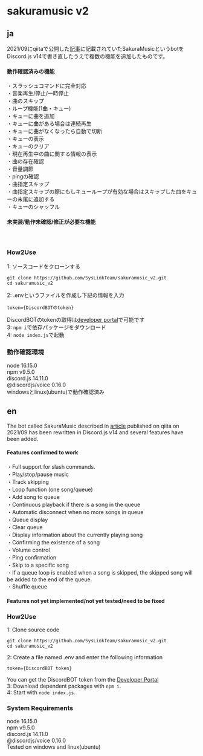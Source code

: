 # sakuramusic v2

## ja
2021/09にqiitaで公開した[記事](https://qiita.com/_yussy_/items/d2d809a2da82c5389966)に記載されていたSakuraMusicというbotをDiscord.js v14で書き直したうえで複数の機能を追加したものです。

#### 動作確認済みの機能
・スラッシュコマンドに完全対応  
・音楽再生/停止/一時停止  
・曲のスキップ  
・ループ機能(1曲・キュー)  
・キューに曲を追加  
・キューに曲がある場合は連続再生  
・キューに曲がなくなったら自動で切断  
・キューの表示  
・キューのクリア  
・現在再生中の曲に関する情報の表示  
・曲の存在確認  
・音量調節  
・pingの確認  
・曲指定スキップ  
・曲指定スキップの際にもしキューループが有効な場合はスキップした曲をキューの末尾に追加する  
・キューのシャッフル  

#### 未実装/動作未確認/修正が必要な機能
　　

### How2Use
1: ソースコードをクローンする
```
git clone https://github.com/SysLinkTeam/sakuramusic_v2.git
cd sakuramusic_v2
```
2: .envというファイルを作成し下記の情報を入力  
```
token={DiscordBOTのtoken}
```
DiscordBOTのtokenの取得は[developer portal](https://discord.dev)で可能です  
3: ```npm i```で依存パッケージをダウンロード  
4: ```node index.js```で起動  

### 動作確認環境
node 16.15.0  
npm v9.5.0  
discord.js 14.11.0  
@discordjs/voice 0.16.0  
windowsとlinux(ubuntu)で動作確認済み  

## en
The bot called SakuraMusic described in [article](https://qiita.com/_yussy_/items/d2d809a2da82c5389966) published on qiita on 2021/09 has been rewritten in Discord.js v14 and several features have been added.

#### Features confirmed to work
・Full support for slash commands.  
・Play/stop/pause music  
・Track skipping  
・Loop function (one song/queue)  
・Add song to queue  
・Continuous playback if there is a song in the queue  
・Automatic disconnect when no more songs in queue  
・Queue display  
・Clear queue  
・Display information about the currently playing song  
・Confirming the existence of a song  
・Volume control  
・Ping confirmation  
・Skip to a specific song  
・If a queue loop is enabled when a song is skipped, the skipped song will be added to the end of the queue.  
・Shuffle queue  

#### Features not yet implemented/not yet tested/need to be fixed

### How2Use
1: Clone source code  

```
git clone https://github.com/SysLinkTeam/sakuramusic_v2.git
cd sakuramusic_v2
````
2: Create a file named .env and enter the following information  
```
token={DiscordBOT token}
```
You can get the DiscordBOT token from the [Developer Portal](https://discord.dev)  
3: Download dependent packages with ```npm i```.  
4: Start with ```node index.js```.  

### System Requirements
node 16.15.0   
npm v9.5.0   
discord.js 14.11.0  
@discordjs/voice 0.16.0    
Tested on windows and linux(ubuntu)  